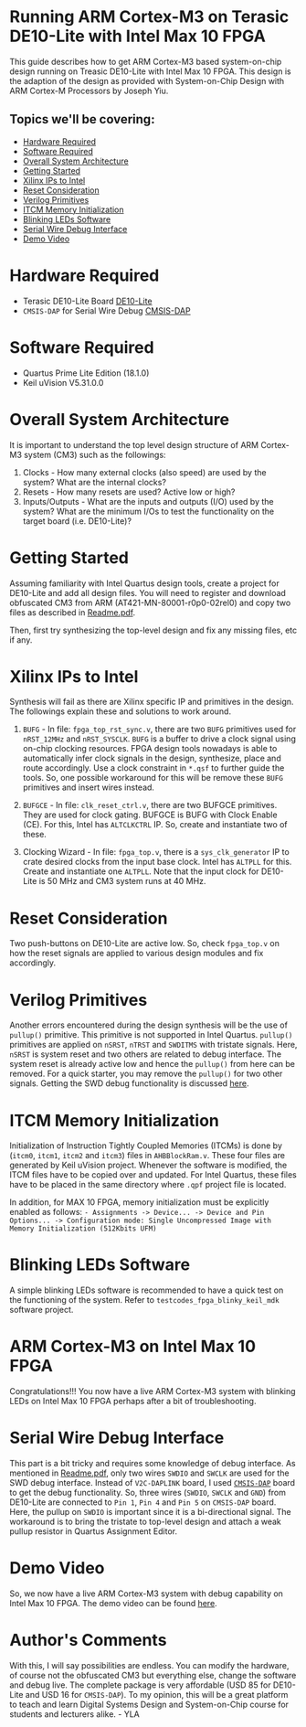 # Running ARM Cortex-M3 on Terasic DE10-Lite with Intel Max 10 FPGA

This guide describes how to get ARM Cortex-M3 based system-on-chip design running on Treasic DE10-Lite with Intel Max 10 FPGA. This design is the adaption of the design as provided with System-on-Chip Design with ARM Cortex-M Processors by Joseph Yiu.

## Topics we'll be covering:

- [Hardware Required](https://github.com/ylaung-gh/cm3_de10-lite#hardware-required)
- [Software Required](https://github.com/ylaung-gh/cm3_de10-lite#software-required)
- [Overall System Architecture](https://github.com/ylaung-gh/cm3_de10-lite#overall-system-architecture)
- [Getting Started](https://github.com/ylaung-gh/cm3_de10-lite#getting-started)
- [Xilinx IPs to Intel](https://github.com/ylaung-gh/cm3_de10-lite#xilinx-ips-to-intel)
- [Reset Consideration](https://github.com/ylaung-gh/cm3_de10-lite#reser-consideration)
- [Verilog Primitives](https://github.com/ylaung-gh/cm3_de10-lite#verilog-primitives)
- [ITCM Memory Initialization](https://github.com/ylaung-gh/cm3_de10-lite#itcm-memory-initialization)
- [Blinking LEDs Software](https://github.com/ylaung-gh/cm3_de10-lite#blinking-leds-software)
- [Serial Wire Debug Interface](https://github.com/ylaung-gh/cm3_de10-lite#serial-wire-debug-interface)
- [Demo Video](https://github.com/ylaung-gh/cm3_de10-lite#demo-video)

# Hardware Required

- Terasic DE10-Lite Board [DE10-Lite](https://www.terasic.com.tw/cgi-bin/page/archive.pl?Language=English&CategoryNo=218&No=1021)
- `CMSIS-DAP` for Serial Wire Debug [CMSIS-DAP](https://github.com/L-Tek/DAPLINK/blob/master/docs/cmsis-dap.md)

# Software Required

- Quartus Prime Lite Edition (18.1.0)
- Keil uVision V5.31.0.0

# Overall System Architecture

It is important to understand the top level design structure of ARM Cortex-M3 system (CM3) such as the followings:
1. Clocks - How many external clocks (also speed) are used by the system? What are the internal clocks?
2. Resets - How many resets are used? Active low or high?
3. Inputs/Outputs - What are the inputs and outputs (I/O) used by the system? What are the minimum I/Os to test the functionality on the target board (i.e. DE10-Lite)?

# Getting Started

Assuming familiarity with Intel Quartus design tools, create a project for DE10-Lite and add all design files. You will need to register and download obfuscated CM3 from ARM (AT421-MN-80001-r0p0-02rel0) and copy two files as described in [Readme.pdf](https://github.com/ylaung-gh/cm3_de10-lite/blob/master/Readme.pdf).

Then, first try synthesizing the top-level design and fix any missing files, etc if any.

# Xilinx IPs to Intel

Synthesis will fail as there are Xilinx specific IP and primitives in the design. The followings explain these and solutions to work around.

1. `BUFG` - In file: `fpga_top_rst_sync.v`, there are two `BUFG` primitives used for `nRST_12MHz` and `nRST_SYSCLK`. `BUFG` is a buffer to drive a clock signal using on-chip clocking resources. FPGA design tools nowadays is able to automatically infer clock signals in the design, synthesize, place and route accordingly. Use a clock constraint in `*.qsf` to further guide the tools. So, one possible workaround for this will be remove these `BUFG` primitives and insert wires instead.

2. `BUFGCE` - In file: `clk_reset_ctrl.v`, there are two BUFGCE primitives. They are used for clock gating. BUFGCE is BUFG with Clock Enable (CE). For this, Intel has `ALTCLKCTRL` IP. So, create and instantiate two of these.

3. Clocking Wizard - In file: `fpga_top.v`, there is a `sys_clk_generator` IP to crate desired clocks from the input base clock. Intel has `ALTPLL` for this. Create and instantiate one `ALTPLL`. Note that the input clock for DE10-Lite is 50 MHz and CM3 system runs at 40 MHz.

# Reset Consideration

Two push-buttons on DE10-Lite are active low. So, check `fpga_top.v` on how the reset signals are applied to various design modules and fix accordingly.

# Verilog Primitives

Another errors encountered during the design synthesis will be the use of `pullup()` primitive. This primitive is not supported in Intel Quartus. `pullup()` primitives are applied on `nSRST`, `nTRST` and `SWDITMS` with tristate signals. Here, `nSRST` is system reset and two others are related to debug interface. The system reset is already active low and hence the `pullup()` from here can be removed. For a quick starter, you may remove the `pullup()` for two other signals. Getting the SWD debug functionality is discussed [here](https://github.com/ylaung-gh/cm3_de10-lite#serial-wire-debug-interface).

# ITCM Memory Initialization

Initialization of Instruction Tightly Coupled Memories (ITCMs) is done by (`itcm0`, `itcm1`, `itcm2` and `itcm3`) files in `AHBBlockRam.v`. These four files are generated by Keil uVision project. Whenever the software is modified, the ITCM files have to be copied over and updated. For Intel Quartus, these files have to be placed in the same directory where `.qpf` project file is located.

In addition, for MAX 10 FPGA, memory initialization must be explicitly enabled as follows:
`- Assignments -> Device... -> Device and Pin Options... -> Configuration mode: Single Uncompressed Image with Memory Initialization (512Kbits UFM)`

# Blinking LEDs Software

A simple blinking LEDs software is recommended to have a quick test on the functioning of the system. Refer to `testcodes_fpga_blinky_keil_mdk` software project.

# ARM Cortex-M3 on Intel Max 10 FPGA

Congratulations!!! You now have a live ARM Cortex-M3 system with blinking LEDs on Intel Max 10 FPGA perhaps after a bit of troubleshooting.

# Serial Wire Debug Interface

This part is a bit tricky and requires some knowledge of debug interface. As mentioned in [Readme.pdf](https://github.com/ylaung-gh/cm3_de10-lite/blob/master/Readme.pdf), only two wires `SWDIO` and `SWCLK` are used for the SWD debug interface. Instead of `V2C-DAPLINK` board, I used [`CMSIS-DAP`](https://github.com/L-Tek/DAPLINK/blob/master/docs/cmsis-dap.md) board to get the debug functionality. So, three wires (`SWDIO`, `SWCLK` and `GND`) from DE10-Lite are connected to `Pin 1`, `Pin 4` and `Pin 5` on `CMSIS-DAP` board. Here, the pullup on `SWDIO` is important since it is a bi-directional signal. The workaround is to bring the tristate to top-level design and attach a weak pullup resistor in Quartus Assignment Editor.

# Demo Video

So, we now have a live ARM Cortex-M3 system with debug capability on Intel Max 10 FPGA. The demo video can be found [here](https://twitter.com/ylaungsgp/status/1296816931236798470?s=20).

# Author's Comments

With this, I will say possibilities are endless. You can modify the hardware, of course not the obfuscated CM3 but everything else, change the software and debug live. The complete package is very affordable (USD 85 for DE10-Lite and USD 16 for `CMSIS-DAP`). To my opinion, this will be a great platform to teach and learn Digital Systems Design and System-on-Chip course for students and lecturers alike. - YLA
